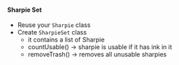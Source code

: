 #### Sharpie Set
- Reuse your `Sharpie` class
- Create `SharpieSet` class
  - it contains a list of Sharpie
  - countUsable() -> sharpie is usable if it has ink in it
  - removeTrash() -> removes all unusable sharpies
